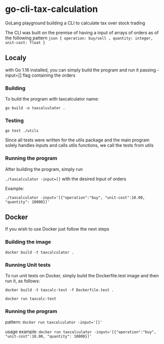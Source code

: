 # go-cli-tax-calculation
GoLang playground building a CLI to calculate tax over stock trading

The CLI was built on the premise of having a input of arrays of orders as of the following pattern
``json
{ operation: buy/sell , quantity: integer, unit-cost: float }
``

## Localy
with Go 1.16 installed, you can simply build the program and run it passing -input=[] flag containing the orders

### Building
To build the program with taxcalculator name:

``go build -o taxcalculator .``

### Testing
``go test ./utils``

Since all tests were written for the utils package and the main program solely handles inputs and calls utils functions, we call the tests from utils

### Running the program
After building the program, simply run

``./taxcalculator -input=[]`` with the desired Input of orders

Example:

``
./taxcalculator -input='[{"operation":"buy", "unit-cost":10.00, "quantity": 10000}]'
``
## Docker
If you wish to use Docker just follow the next steps
### Building the image
``docker build -t taxcalculator .``

### Running Unit tests
To run unit tests on Docker, simply build the Dockerfile.test image and then run it, as follows:

``docker build -t taxcalc-test -f Dockerfile.test .``

``docker run taxcalc-test``
### Running the program
pattern:
``docker run taxcalculator -input='[]'``

usage example:
``docker run taxcalculator -input='[{"operation":"buy", "unit-cost":10.00, "quantity": 10000}]'``

